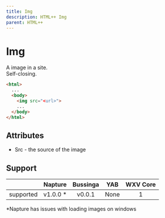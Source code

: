 ```yaml
---
title: Img
description: HTML++ Img
parent: HTML++
---
```

# Img

A image in a site.\
Self-closing.

```html
<html>
  ...
  <body>
    <img src="<url>">
    ...
  </body>
</html>
```

## Attributes

- Src - the source of the image

## Support

|           | Napture                    | Bussinga                 | YAB                    | WXV Core            |
| --------- | :------------------------: | :----------------------: | :--------------------: | :-----------------: |
| supported | <span full>v1.0.0 *</span> | <span full>v0.0.1</span> | <span none>None</span> | <span full>1</span> |

*Napture has issues with loading images on windows
